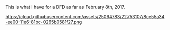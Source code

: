 This is what I have for a DFD as far as February 8th, 2017.

https://cloud.githubusercontent.com/assets/25064783/22753107/8ce55a34-ee00-11e6-81bc-0265b0581f27.png
